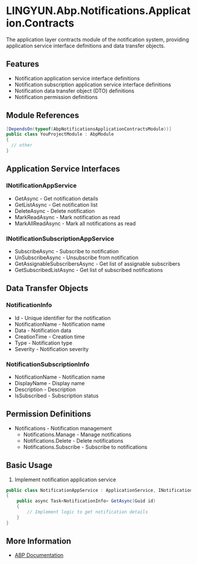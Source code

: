 # LINGYUN.Abp.Notifications.Application.Contracts

The application layer contracts module of the notification system, providing application service interface definitions and data transfer objects.

## Features

* Notification application service interface definitions
* Notification subscription application service interface definitions
* Notification data transfer object (DTO) definitions
* Notification permission definitions

## Module References

```csharp
[DependsOn(typeof(AbpNotificationsApplicationContractsModule))]
public class YouProjectModule : AbpModule
{
  // other
}
```

## Application Service Interfaces

### INotificationAppService

* GetAsync - Get notification details
* GetListAsync - Get notification list
* DeleteAsync - Delete notification
* MarkReadAsync - Mark notification as read
* MarkAllReadAsync - Mark all notifications as read

### INotificationSubscriptionAppService

* SubscribeAsync - Subscribe to notification
* UnSubscribeAsync - Unsubscribe from notification
* GetAssignableSubscribersAsync - Get list of assignable subscribers
* GetSubscribedListAsync - Get list of subscribed notifications

## Data Transfer Objects

### NotificationInfo

* Id - Unique identifier for the notification
* NotificationName - Notification name
* Data - Notification data
* CreationTime - Creation time
* Type - Notification type
* Severity - Notification severity

### NotificationSubscriptionInfo

* NotificationName - Notification name
* DisplayName - Display name
* Description - Description
* IsSubscribed - Subscription status

## Permission Definitions

* Notifications - Notification management
  * Notifications.Manage - Manage notifications
  * Notifications.Delete - Delete notifications
  * Notifications.Subscribe - Subscribe to notifications

## Basic Usage

1. Implement notification application service
```csharp
public class NotificationAppService : ApplicationService, INotificationAppService
{
    public async Task<NotificationInfo> GetAsync(Guid id)
    {
        // Implement logic to get notification details
    }
}
```

## More Information

* [ABP Documentation](https://docs.abp.io)
